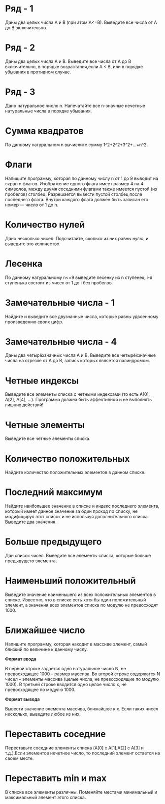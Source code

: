 # Ряд - 1

Даны два целых числа A и B (при этом A<=B). Выведите все числа от A до B включительно.

# Ряд - 2

Даны два целых числа A и В. Выведите все числа от A до B включительно, в порядке возрастания,если A < B, или в порядке убывания в противном случае.

# Ряд - 3

Дано натуральное число n. Напечатайте все n-значные нечетные натуральные числа в порядке убывания.

# Сумма квадратов

По данному натуральном n вычислите сумму 1^2+2^2+3^2+...+n^2.

# Флаги

Напишите программу, которая по данному числу n от 1 до 9 выводит на экран n флагов. Изображение одного флага имеет размер 4 на 4 символов, между двумя соседними флагами также имеется пустой (из пробелов) столбец. Разрешается вывести пустой столбец после последнего флага. Внутри каждого флага должен быть записан его номер — число от 1 до n.

# Количество нулей

Дано несколько чисел. Подсчитайте, сколько из них равны нулю, и выведите это количество.

# Лесенка

По данному натуральному n<=9 выведите лесенку из n ступенек, i-я ступенька состоит из чисел от 1 до i без пробелов.

# Замечательные числа - 1

Найдите и выведите все двузначные числа, которые равны удвоенному произведению своих цифр.

# Замечательные числа - 4

Даны два четырёхзначных числа A и B. Выведите все четырёхзначные числа на отрезке от A до B, запись которых является палиндромом.

# Четные индексы

Выведите все элементы списка с четными индексами (то есть A[0], A[2], A[4], ...). Программа должна быть эффективной и не выполнять лишних действий!

# Четные элементы

Выведите все четные элементы списка.

# Количество положительных

Найдите количество положительных элементов в данном списке.

# Последний максимум

Найдите наибольшее значение в списке и индекс последнего элемента, который имеет данное значение за один проход по списку, не модифицируя этот список и не используя дополнительного списка.
Выведите два значения.

# Больше предыдущего

Дан список чисел. Выведите все элементы списка, которые больше предыдущего элемента.

# Наименьший положительный

Выведите значение наименьшего из всех положительных элементов в списке. Известно, что в списке есть хотя бы один положительный элемент, а значения всех элементов списка по модулю не превосходят 1000.

# Ближайшее число

Напишите программу, которая находит в массиве элемент, самый близкий по величине к данному числу.

**Формат ввода**

В первой строке задается одно натуральное число N, не превосходящее 1000 – размер массива. Во второй строке содержатся N чисел – элементы массива (целые числа, не превосходящие по модулю 1000). В третьей строке вводится одно целое число x, не превосходящее по модулю 1000.

**Формат вывода**

Вывести значение элемента массива, ближайшее к x. Если таких чисел несколько, выведите любое из них.

# Переставить соседние

Переставьте соседние элементы списка (A[0] c A[1],A[2] c A[3] и т.д.).Если элементов нечетное число, то последний элемент остается на своем месте.

# Переставить min и max

В списке все элементы различны. Поменяйте местами минимальный и максимальный элемент этого списка.


